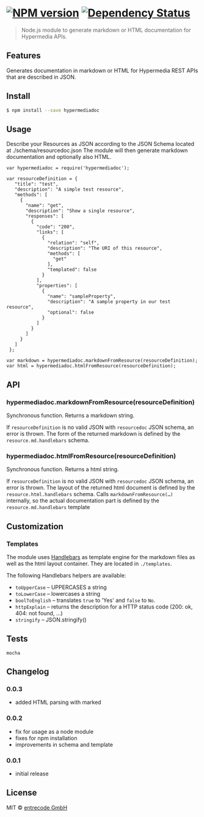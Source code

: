 #  [![NPM version][npm-image]][npm-url] [![Dependency Status][daviddm-url]][daviddm-image]

> Node.js module to generate markdown or HTML documentation for Hypermedia APIs.

## Features
Generates documentation in markdown or HTML for Hypermedia REST APIs that are described in JSON.

## Install

```sh
$ npm install --save hypermediadoc
```

## Usage

Describe your Resources as JSON according to the JSON Schema located at ./schema/resourcedoc.json
The module will then generate markdown documentation and optionally also HTML.


```
var hypermediadoc = require('hypermediadoc');

var resourceDefinition = {
   "title": "test",
   "description": "A simple test resource",
   "methods": [
     {
       "name": "get",
       "description": "Show a single resource",
       "responses": [
         {
           "code": "200",
           "links": [
             {
               "relation": "self",
               "description": "The URI of this resource",
               "methods": [
                 "get"
               ],
               "templated": false
             }
           ],
           "properties": [
             {
               "name": "sampleProperty",
               "description": "A sample property in our test resource",
               "optional": false
             }
           ]
         }
       ]
     }
   ]
 };

var markdown = hypermediadoc.markdownFromResource(resourceDefinition);
var html = hypermediadoc.htmlFromResource(resourceDefinition);

```

## API

### hypermediadoc.markdownFromResource(resourceDefinition)

Synchronous function. Returns a markdown string.

If `resourceDefinition` is no valid JSON with `resourcedoc` JSON schema, an error is thrown.
The form of the returned markdown is defined by the `resource.md.handlebars` schema.

### hypermediadoc.htmlFromResource(resourceDefinition)

Synchronous function. Returns a html string.

If `resourceDefinition` is no valid JSON with `resourcedoc` JSON schema, an error is thrown.
The layout of the returned html document is defined by the `resource.html.handlebars` schema.
Calls `markdownFromResource(…)` internally, so the actual documentation part is defined by the `resource.md.handlebars` template

## Customization

### Templates
The module uses [Handlebars](http://handlebarsjs.com/) as template engine for the markdown files as well as the html layout container.
They are located in `./templates`.

The following Handlebars helpers are available:

* `toUpperCase` – UPPERCASES a string
* `toLowerCase` – lowercases a string
* `boolToEnglish` – translates `true` to 'Yes' and `false` to `No`.
* `httpExplain` – returns the description for a HTTP status code (200: ok, 404: not found, …)
* `stringify` – JSON.stringify()


## Tests

```
mocha
```

## Changelog

### 0.0.3
* added HTML parsing with marked

### 0.0.2
* fix for usage as a node module
* fixes for npm installation
* improvements in schema and template

### 0.0.1
* initial release

## License

MIT © [entrecode GmbH](https://entrecode.de)


[npm-url]: https://npmjs.org/package/hypermediadoc
[npm-image]: https://badge.fury.io/js/hypermediadoc.svg
[daviddm-url]: https://david-dm.org/entrecode/node-hypermediadoc.svg?theme=shields.io
[daviddm-image]: https://david-dm.org/entrecode/node-hypermediadoc
